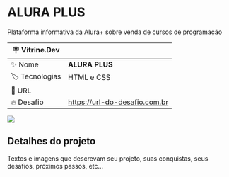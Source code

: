 # ALURA PLUS

Plataforma informativa da Alura+ sobre venda de cursos de programação

| :placard: Vitrine.Dev |     |
| -------------  | --- |
| :sparkles: Nome        | **ALURA PLUS**
| :label: Tecnologias | HTML e CSS
| :rocket: URL         | 
| :fire: Desafio     | https://url-do-desafio.com.br

<!-- Inserir imagem com a #vitrinedev ao final do link -->
![](https://via.placeholder.com/1200x500.png?text=imagem+lindona+do+meu+projeto#vitrinedev)

## Detalhes do projeto

Textos e imagens que descrevam seu projeto, suas conquistas, seus desafios, próximos passos, etc...
